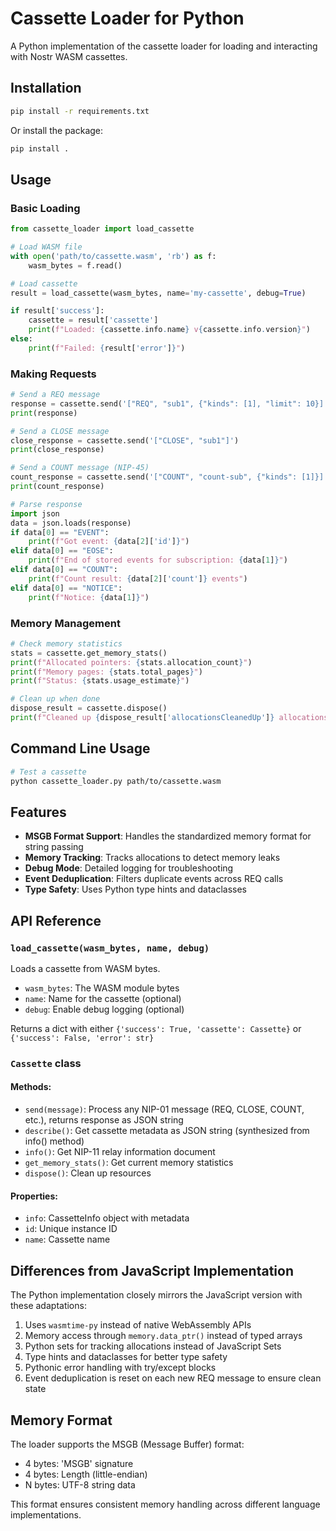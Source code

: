 # Cassette Loader for Python

A Python implementation of the cassette loader for loading and interacting with Nostr WASM cassettes.

## Installation

```bash
pip install -r requirements.txt
```

Or install the package:

```bash
pip install .
```

## Usage

### Basic Loading

```python
from cassette_loader import load_cassette

# Load WASM file
with open('path/to/cassette.wasm', 'rb') as f:
    wasm_bytes = f.read()

# Load cassette
result = load_cassette(wasm_bytes, name='my-cassette', debug=True)

if result['success']:
    cassette = result['cassette']
    print(f"Loaded: {cassette.info.name} v{cassette.info.version}")
else:
    print(f"Failed: {result['error']}")
```

### Making Requests

```python
# Send a REQ message
response = cassette.send('["REQ", "sub1", {"kinds": [1], "limit": 10}]')
print(response)

# Send a CLOSE message
close_response = cassette.send('["CLOSE", "sub1"]')
print(close_response)

# Send a COUNT message (NIP-45)
count_response = cassette.send('["COUNT", "count-sub", {"kinds": [1]}]')
print(count_response)

# Parse response
import json
data = json.loads(response)
if data[0] == "EVENT":
    print(f"Got event: {data[2]['id']}")
elif data[0] == "EOSE":
    print(f"End of stored events for subscription: {data[1]}")
elif data[0] == "COUNT":
    print(f"Count result: {data[2]['count']} events")
elif data[0] == "NOTICE":
    print(f"Notice: {data[1]}")
```

### Memory Management

```python
# Check memory statistics
stats = cassette.get_memory_stats()
print(f"Allocated pointers: {stats.allocation_count}")
print(f"Memory pages: {stats.total_pages}")
print(f"Status: {stats.usage_estimate}")

# Clean up when done
dispose_result = cassette.dispose()
print(f"Cleaned up {dispose_result['allocationsCleanedUp']} allocations")
```

## Command Line Usage

```bash
# Test a cassette
python cassette_loader.py path/to/cassette.wasm
```

## Features

- **MSGB Format Support**: Handles the standardized memory format for string passing
- **Memory Tracking**: Tracks allocations to detect memory leaks
- **Debug Mode**: Detailed logging for troubleshooting
- **Event Deduplication**: Filters duplicate events across REQ calls
- **Type Safety**: Uses Python type hints and dataclasses

## API Reference

### `load_cassette(wasm_bytes, name, debug)`

Loads a cassette from WASM bytes.

- `wasm_bytes`: The WASM module bytes
- `name`: Name for the cassette (optional)
- `debug`: Enable debug logging (optional)

Returns a dict with either `{'success': True, 'cassette': Cassette}` or `{'success': False, 'error': str}`

### `Cassette` class

#### Methods:
- `send(message)`: Process any NIP-01 message (REQ, CLOSE, COUNT, etc.), returns response as JSON string
- `describe()`: Get cassette metadata as JSON string (synthesized from info() method)
- `info()`: Get NIP-11 relay information document
- `get_memory_stats()`: Get current memory statistics
- `dispose()`: Clean up resources

#### Properties:
- `info`: CassetteInfo object with metadata
- `id`: Unique instance ID
- `name`: Cassette name

## Differences from JavaScript Implementation

The Python implementation closely mirrors the JavaScript version with these adaptations:

1. Uses `wasmtime-py` instead of native WebAssembly APIs
2. Memory access through `memory.data_ptr()` instead of typed arrays
3. Python sets for tracking allocations instead of JavaScript Sets
4. Type hints and dataclasses for better type safety
5. Pythonic error handling with try/except blocks
6. Event deduplication is reset on each new REQ message to ensure clean state

## Memory Format

The loader supports the MSGB (Message Buffer) format:
- 4 bytes: 'MSGB' signature
- 4 bytes: Length (little-endian)
- N bytes: UTF-8 string data

This format ensures consistent memory handling across different language implementations.